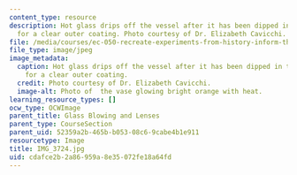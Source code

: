 ```yaml
---
content_type: resource
description: Hot glass drips off the vessel after it has been dipped in the furnace
  for a clear outer coating. Photo courtesy of Dr. Elizabeth Cavicchi.
file: /media/courses/ec-050-recreate-experiments-from-history-inform-the-future-from-the-past-galileo-january-iap-2010/cdafce2b2a86959a8e35072fe18a64fd_IMG_3724.jpg
file_type: image/jpeg
image_metadata:
  caption: Hot glass drips off the vessel after it has been dipped in the furnace
    for a clear outer coating.
  credit: Photo courtesy of Dr. Elizabeth Cavicchi.
  image-alt: Photo of  the vase glowing bright orange with heat.
learning_resource_types: []
ocw_type: OCWImage
parent_title: Glass Blowing and Lenses
parent_type: CourseSection
parent_uid: 52359a2b-465b-b053-08c6-9cabe4b1e911
resourcetype: Image
title: IMG_3724.jpg
uid: cdafce2b-2a86-959a-8e35-072fe18a64fd
---
```

